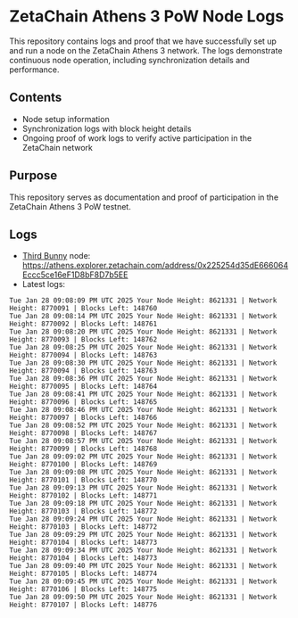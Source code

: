 # ZetaChain Athens 3 PoW Node Logs
This repository contains logs and proof that we have successfully set up and run a node on the ZetaChain Athens 3 network. The logs demonstrate continuous node operation, including synchronization details and performance.

## Contents
- Node setup information
- Synchronization logs with block height details
- Ongoing proof of work logs to verify active participation in the ZetaChain network

## Purpose
This repository serves as documentation and proof of participation in the ZetaChain Athens 3 PoW testnet.

## Logs

- [Third Bunny](https://thirdbunny.xyz/) node: https://athens.explorer.zetachain.com/address/0x225254d35dE666064Eccc5ce16eF1D8bF8D7b5EE
- Latest logs:
```
Tue Jan 28 09:08:09 PM UTC 2025 Your Node Height: 8621331 | Network Height: 8770091 | Blocks Left: 148760
Tue Jan 28 09:08:14 PM UTC 2025 Your Node Height: 8621331 | Network Height: 8770092 | Blocks Left: 148761
Tue Jan 28 09:08:20 PM UTC 2025 Your Node Height: 8621331 | Network Height: 8770093 | Blocks Left: 148762
Tue Jan 28 09:08:25 PM UTC 2025 Your Node Height: 8621331 | Network Height: 8770094 | Blocks Left: 148763
Tue Jan 28 09:08:30 PM UTC 2025 Your Node Height: 8621331 | Network Height: 8770094 | Blocks Left: 148763
Tue Jan 28 09:08:36 PM UTC 2025 Your Node Height: 8621331 | Network Height: 8770095 | Blocks Left: 148764
Tue Jan 28 09:08:41 PM UTC 2025 Your Node Height: 8621331 | Network Height: 8770096 | Blocks Left: 148765
Tue Jan 28 09:08:46 PM UTC 2025 Your Node Height: 8621331 | Network Height: 8770097 | Blocks Left: 148766
Tue Jan 28 09:08:52 PM UTC 2025 Your Node Height: 8621331 | Network Height: 8770098 | Blocks Left: 148767
Tue Jan 28 09:08:57 PM UTC 2025 Your Node Height: 8621331 | Network Height: 8770099 | Blocks Left: 148768
Tue Jan 28 09:09:02 PM UTC 2025 Your Node Height: 8621331 | Network Height: 8770100 | Blocks Left: 148769
Tue Jan 28 09:09:08 PM UTC 2025 Your Node Height: 8621331 | Network Height: 8770101 | Blocks Left: 148770
Tue Jan 28 09:09:13 PM UTC 2025 Your Node Height: 8621331 | Network Height: 8770102 | Blocks Left: 148771
Tue Jan 28 09:09:18 PM UTC 2025 Your Node Height: 8621331 | Network Height: 8770103 | Blocks Left: 148772
Tue Jan 28 09:09:24 PM UTC 2025 Your Node Height: 8621331 | Network Height: 8770103 | Blocks Left: 148772
Tue Jan 28 09:09:29 PM UTC 2025 Your Node Height: 8621331 | Network Height: 8770104 | Blocks Left: 148773
Tue Jan 28 09:09:34 PM UTC 2025 Your Node Height: 8621331 | Network Height: 8770104 | Blocks Left: 148773
Tue Jan 28 09:09:40 PM UTC 2025 Your Node Height: 8621331 | Network Height: 8770105 | Blocks Left: 148774
Tue Jan 28 09:09:45 PM UTC 2025 Your Node Height: 8621331 | Network Height: 8770106 | Blocks Left: 148775
Tue Jan 28 09:09:50 PM UTC 2025 Your Node Height: 8621331 | Network Height: 8770107 | Blocks Left: 148776
```

